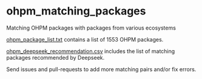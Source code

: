 # ohpm_matching_packages
Matching OHPM packages with packages from various ecosystems

[ohpm_package_list.txt](https://github.com/wangliang-cs/ohpm_deepseek_recommend/blob/master/ohpm_package_list.txt) contains a list of 1553 OHPM packages.

[ohpm_deepseek_recommendation.csv](https://github.com/wangliang-cs/ohpm_deepseek_recommend/blob/master/ohpm_deepseek_recommendation.csv) includes the list of matching packages recommended by Deepseek.

Send issues and pull-requests to add more matching pairs and/or fix errors.
